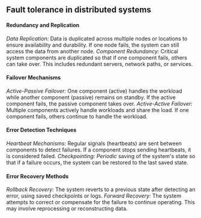 ## Fault tolerance in distributed systems

#### Redundancy and Replication
*Data Replication:* Data is duplicated across multiple nodes or locations to ensure availability and durability. If one node fails, the system can still access the data from another node.
*Component Redundancy:* Critical system components are duplicated so that if one component fails, others can take over. This includes redundant servers, network paths, or services.

#### Failover Mechanisms
*Active-Passive Failover:* One component (active) handles the workload while another component (passive) remains on standby. If the active component fails, the passive component takes over.
*Active-Active Failover:* Multiple components actively handle workloads and share the load. If one component fails, others continue to handle the workload.

#### Error Detection Techniques
*Heartbeat Mechanisms:* Regular signals (heartbeats) are sent between components to detect failures. If a component stops sending heartbeats, it is considered failed.
*Checkpointing: Periodic* saving of the system's state so that if a failure occurs, the system can be restored to the last saved state.

#### Error Recovery Methods
*Rollback Recovery:* The system reverts to a previous state after detecting an error, using saved checkpoints or logs.
*Forward Recovery:* The system attempts to correct or compensate for the failure to continue operating. This may involve reprocessing or reconstructing data.
